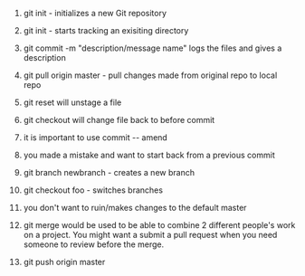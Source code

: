 1. git init - initializes a new Git repository 
2. git init - starts tracking an exisiting directory
3. git commit -m "description/message name" logs the files and gives a description

1. git pull origin master - pull changes made from original repo to local repo
2. git reset will unstage a file
3. git checkout will change file back to before commit
4. it is important to use commit -- amend
5. you made a mistake and want to start back from a previous commit

1. git branch newbranch - creates a new branch
2. git checkout foo - switches branches
3. you don't want to ruin/makes changes to the default master

1. git merge would be used to be able to combine 2 different people's work on a project. You might want a submit a pull request when you need someone to review before the merge.
2. git push origin master